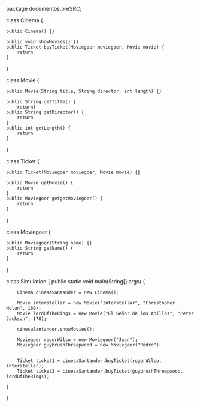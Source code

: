 package documentos.preSRC;

class Cinema {

    public Cinema() {}

    public void showMovies() {}
    public Ticket buyTicket(Moviegoer moviegoer, Movie movie) {
        return
    }

}

class Movie {

    public Movie(String title, String director, int length) {}

    public String getTitle() {
        return}
    public String getDirector() {
        return
    }
    public int getLength() {
        return
    }
}

class Ticket {

    public Ticket(Moviegoer moviegoer, Movie movie) {}

    public Movie getMovie() {
        return
    }
    public Moviegoer getgetMoviegoer() {
        return
    }
}

class Moviegoer {

    public Moviegoer(String name) {}
    public String getName() {
        return
    }
}

class Simulation {
    public static void main(String[] args) {

        Cinema cinesaSantander = new Cinema();

        Movie interstellar = new Movie("Interstellar", "Christopher Nolan", 169);
        Movie lordOfTheRings = new Movie("El Señor de los Anillos", "Peter Jackson", 178);

        cinesaSantander.showMovies();

        Moviegoer rogerWilco = new Moviegoer("Juan");
        Moviegoer guybrushThreepwood = new Moviegoer("Pedro")


        Ticket ticket1 = cinesaSantander.buyTicket(rogerWilco, interstellar);
        Ticket ticket2 = cinesaSantander.buyTicket(guybrushThreepwood, lordOfTheRings);

    }
}